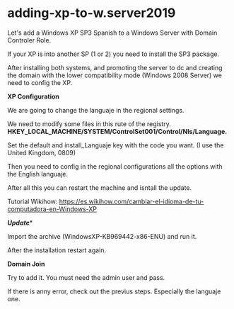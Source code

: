# adding-xp-to-w.server2019
Let's add a Windows XP SP3 Spanish to a Windows Server with Domain Controler Role.

If your XP is into another SP (1 or 2) you need to install the SP3 package.

After installing both systems, and promoting the server to dc and creating the domain with the lower compatibility mode (Windows 2008 Server) we need to config the XP.

****XP Configuration****

We are going to change the languaje in the regional settings.

We need to modify some files in this rute of the registry.
**HKEY_LOCAL_MACHINE/SYSTEM/ControlSet001/Control/NIs/Language.**

Set the default and install_Languaje key with the code you want. (I use the United Kingdom, 0809)

Then you need to config in the regional configurations all the options with the English languaje.

After all this you can restart the machine and isntall the update.

Tutorial Wikihow: https://es.wikihow.com/cambiar-el-idioma-de-tu-computadora-en-Windows-XP

***Update****

Import the archive (WindowsXP-KB969442-x86-ENU) and run it.

After the installation restart again.

****Domain Join****

Try to add it. You must need the admin user and pass.

If there is anny error, check out the previus steps. Especially the languaje one.

